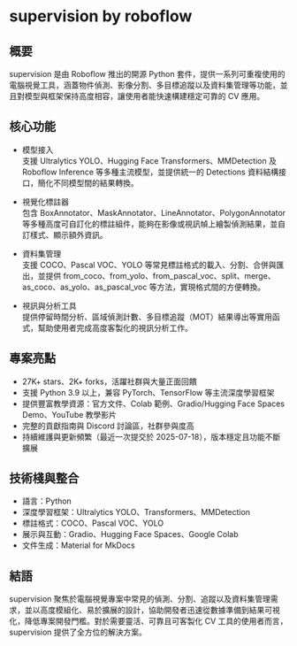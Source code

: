 # supervision by roboflow

## 概要
supervision 是由 Roboflow 推出的開源 Python 套件，提供一系列可重複使用的電腦視覺工具，涵蓋物件偵測、影像分割、多目標追蹤以及資料集管理等功能，並且對模型與框架保持高度相容，讓使用者能快速構建穩定可靠的 CV 應用。

## 核心功能
- 模型接入  
  支援 Ultralytics YOLO、Hugging Face Transformers、MMDetection 及 Roboflow Inference 等多種主流模型，並提供統一的 Detections 資料結構接口，簡化不同模型間的結果轉換。

- 視覺化標註器  
  包含 BoxAnnotator、MaskAnnotator、LineAnnotator、PolygonAnnotator 等多種高度可自訂化的標註組件，能夠在影像或視訊幀上繪製偵測結果，並自訂樣式、顯示額外資訊。

- 資料集管理  
  支援 COCO、Pascal VOC、YOLO 等常見標註格式的載入、分割、合併與匯出，並提供 from_coco、from_yolo、from_pascal_voc、split、merge、as_coco、as_yolo、as_pascal_voc 等方法，實現格式間的方便轉換。

- 視訊與分析工具  
  提供停留時間分析、區域偵測計數、多目標追蹤（MOT）結果導出等實用函式，幫助使用者完成高度客製化的視訊分析工作。

## 專案亮點
- 27K+ stars、2K+ forks，活躍社群與大量正面回饋  
- 支援 Python 3.9 以上，兼容 PyTorch、TensorFlow 等主流深度學習框架  
- 提供豐富教學資源：官方文件、Colab 範例、Gradio/Hugging Face Spaces Demo、YouTube 教學影片  
- 完整的貢獻指南與 Discord 討論區，社群參與度高  
- 持續維護與更新頻繁（最近一次提交於 2025-07-18），版本穩定且功能不斷擴展

## 技術棧與整合
- 語言：Python  
- 深度學習框架：Ultralytics YOLO、Transformers、MMDetection  
- 標註格式：COCO、Pascal VOC、YOLO  
- 展示與互動：Gradio、Hugging Face Spaces、Google Colab  
- 文件生成：Material for MkDocs

## 結語
supervision 聚焦於電腦視覺專案中常見的偵測、分割、追蹤以及資料集管理需求，並以高度模組化、易於擴展的設計，協助開發者迅速從數據準備到結果可視化，降低專案開發門檻。對於需要靈活、可靠且可客製化 CV 工具的使用者而言，supervision 提供了全方位的解決方案。